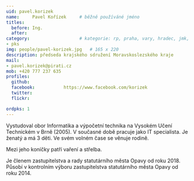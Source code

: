 ```yaml
---
uid: pavel.korizek
name:     Pavel Kořízek  	# běžně používáné jméno
titles:
  before: Ing.
  after:
category:                 	# kategorie: rp, praha, vary, hradec, jmk, senat
- pks
img: people/pavel-korizek.jpg   # 165 x 220
description: předseda krajského sdružení Moravskoslezského kraje       	# kratký popis, max 160 znaků
mail:
- pavel.korizek@pirati.cz
mob: +420 777 237 635		  
profiles:
  github:                 
  facebook: 		  https://www.facebook.com/korizek
  twitter: 		  
  flickr: 

ordpks: 1
---
```


Vystudoval obor Informatika a výpočetní technika na Vysokém Učení Technickém v Brně (2005). V současné době pracuje jako IT specialista. Je ženatý a má 3 děti. Ve svém volném čase se věnuje rodině. 

Mezi jeho koníčky patří vaření a střelba. 

Je členem zastupitelstva a rady statutárního města Opavy od roku 2018.
Působí v kontrolním výboru zastupitelstva statutárního města Opavy od roku 2014.



